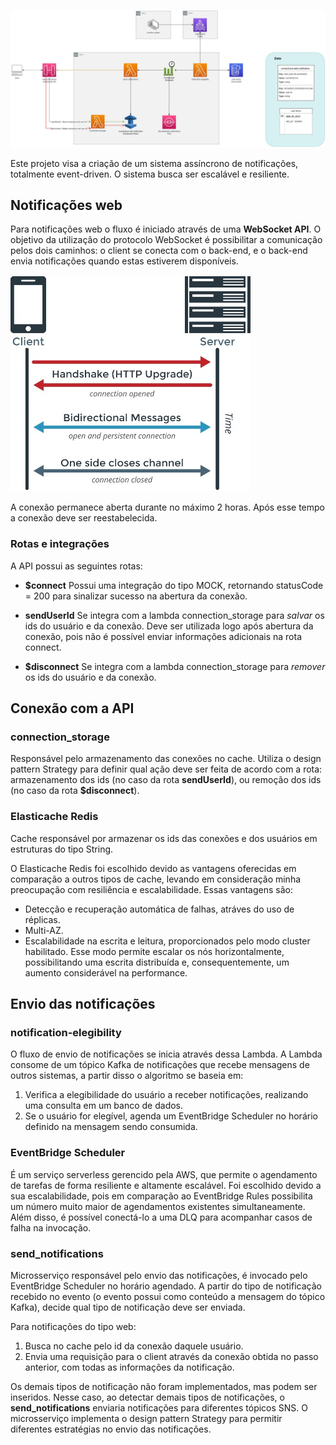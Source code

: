 ![](/doc/DesenhoNotificacao.jpg)

Este projeto visa a criação de um sistema assíncrono de notificações, totalmente event-driven. O sistema busca ser escalável e resiliente.

## Notificações web
Para notificações web o fluxo é iniciado através de uma **WebSocket API**. O objetivo da utilização do protocolo WebSocket é possibilitar a comunicação pelos dois caminhos: o client se conecta com o back-end, e o back-end envia notificações quando estas estiverem disponíveis. 

![](/doc/websocketHandshake.jpg)

A conexão permanece aberta durante no máximo 2 horas. Após esse tempo a conexão deve ser reestabelecida.

### Rotas e integrações
A API possui as seguintes rotas:
- **$connect** Possui uma integração do tipo MOCK, retornando statusCode = 200 para sinalizar sucesso na abertura da conexão.

- **sendUserId** Se integra com a lambda connection_storage para *salvar* os ids do usuário e da conexão. Deve ser utilizada logo após abertura da conexão, pois não é possível enviar informações adicionais na rota connect.

- **$disconnect** Se integra com a lambda connection_storage para *remover* os ids do usuário e da conexão.

## Conexão com a API
### connection_storage
Responsável pelo armazenamento das conexões no cache. Utiliza o design pattern Strategy para definir qual ação deve ser feita de acordo com a rota: armazenamento dos ids (no caso da rota **sendUserId**), ou remoção dos ids (no caso da rota **$disconnect**).

### Elasticache Redis
Cache responsável por armazenar os ids das conexões e dos usuários em estruturas do tipo String. 

O Elasticache Redis foi escolhido devido as vantagens oferecidas em comparação a outros tipos de cache, levando em consideração minha preocupação com resiliência e escalabilidade. Essas vantagens são:
- Detecção e recuperação automática de falhas, atráves do uso de réplicas.
- Multi-AZ.
- Escalabilidade na escrita e leitura, proporcionados pelo modo cluster habilitado. Esse modo permite escalar os nós horizontalmente, possibilitando uma escrita distribuída e, consequentemente, um aumento considerável na performance.

## Envio das notificações
### notification-elegibility
O fluxo de envio de notificações se inicia através dessa Lambda. A Lambda consome de um tópico Kafka de notificações que recebe mensagens de outros sistemas, a partir disso o algoritmo se baseia em:
1. Verifica a elegibilidade do usuário a receber notificações, realizando uma consulta em um banco de dados. 
1. Se o usuário for elegível, agenda um EventBridge Scheduler no horário definido na mensagem sendo consumida.

### EventBridge Scheduler
É um serviço serverless gerencido pela AWS, que permite o agendamento de tarefas de forma resiliente e altamente escalável. Foi escolhido devido a sua escalabilidade, pois em comparação ao EventBridge Rules possibilita um número muito maior de agendamentos existentes simultaneamente. Além disso, é possível conectá-lo a uma DLQ para acompanhar casos de falha na invocação.

### send_notifications
Microsserviço responsável pelo envio das notificações, é invocado pelo EventBridge Scheduler no horário agendado. A partir do tipo de notificação recebido no evento (o evento possui como conteúdo a mensagem do tópico Kafka), decide qual tipo de notificação deve ser enviada. 

Para notificações do tipo web:
1. Busca no cache pelo id da conexão daquele usuário.
1. Envia uma requisição para o client através da conexão obtida no passo anterior, com todas as informações da notificação.

Os demais tipos de notificação não foram implementados, mas podem ser inseridos. Nesse caso, ao detectar demais tipos de notificações, o **send_notifications** enviaria notificações para diferentes tópicos SNS.
 O microsserviço implementa o design pattern Strategy para permitir diferentes estratégias no envio das notificações. 